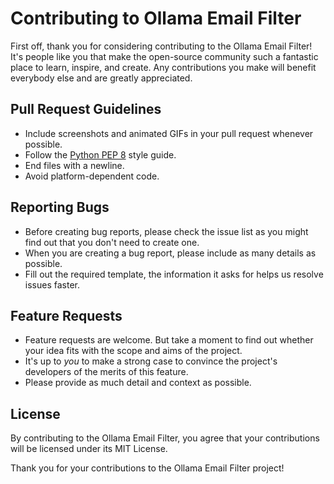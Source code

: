 # Contributing to Ollama Email Filter

First off, thank you for considering contributing to the Ollama Email Filter! It's people like you that make the open-source community such a fantastic place to learn, inspire, and create. Any contributions you make will benefit everybody else and are greatly appreciated.

## Pull Request Guidelines

- Include screenshots and animated GIFs in your pull request whenever possible.
- Follow the [Python PEP 8](https://www.python.org/dev/peps/pep-0008/) style guide.
- End files with a newline.
- Avoid platform-dependent code.

## Reporting Bugs

- Before creating bug reports, please check the issue list as you might find out that you don't need to create one.
- When you are creating a bug report, please include as many details as possible.
- Fill out the required template, the information it asks for helps us resolve issues faster.

## Feature Requests

- Feature requests are welcome. But take a moment to find out whether your idea fits with the scope and aims of the project.
- It's up to *you* to make a strong case to convince the project's developers of the merits of this feature.
- Please provide as much detail and context as possible.

## License

By contributing to the Ollama Email Filter, you agree that your contributions will be licensed under its MIT License.

Thank you for your contributions to the Ollama Email Filter project!
